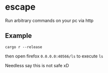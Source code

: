 # escape

Run arbitrary commands on your pc via http

## Example 

`cargo r --release`

then open firefox `0.0.0.0:40566/ls` to execute `ls`

Needless say this is not safe xD
